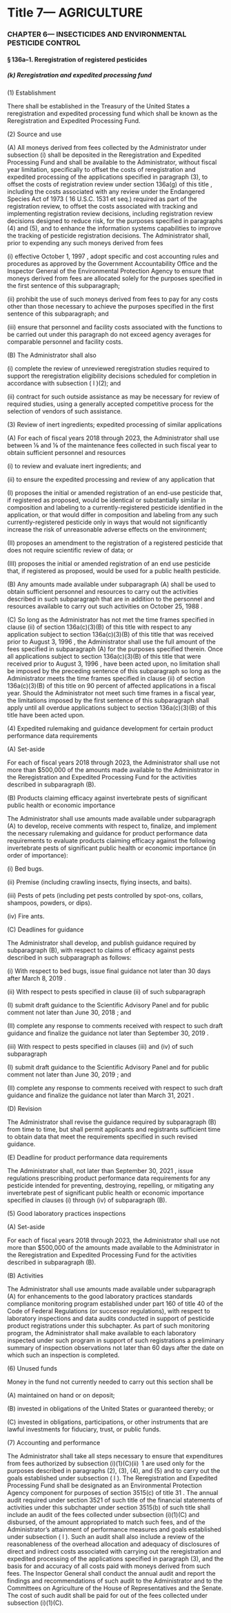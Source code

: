 
# Title 7— AGRICULTURE
### CHAPTER 6— INSECTICIDES AND ENVIRONMENTAL PESTICIDE CONTROL
#### § 136a–1. Reregistration of registered pesticides
##### (k) Reregistration and expedited processing fund

(1) Establishment

There shall be established in the Treasury of the United States a reregistration and expedited processing fund which shall be known as the Reregistration and Expedited Processing Fund.

(2) Source and use

(A) All moneys derived from fees collected by the Administrator under subsection (i) shall be deposited in the Reregistration and Expedited Processing Fund and shall be available to the Administrator, without fiscal year limitation, specifically to offset the costs of reregistration and expedited processing of the applications specified in paragraph (3), to offset the costs of registration review under section 136a(g) of this title , including the costs associated with any review under the Endangered Species Act of 1973 ( 16 U.S.C. 1531 et seq.) required as part of the registration review, to offset the costs associated with tracking and implementing registration review decisions, including registration review decisions designed to reduce risk, for the purposes specified in paragraphs (4) and (5), and to enhance the information systems capabilities to improve the tracking of pesticide registration decisions. The Administrator shall, prior to expending any such moneys derived from fees

(i) effective October 1, 1997 , adopt specific and cost accounting rules and procedures as approved by the Government Accountability Office and the Inspector General of the Environmental Protection Agency to ensure that moneys derived from fees are allocated solely for the purposes specified in the first sentence of this subparagraph;

(ii) prohibit the use of such moneys derived from fees to pay for any costs other than those necessary to achieve the purposes specified in the first sentence of this subparagraph; and

(iii) ensure that personnel and facility costs associated with the functions to be carried out under this paragraph do not exceed agency averages for comparable personnel and facility costs.

(B) The Administrator shall also

(i) complete the review of unreviewed reregistration studies required to support the reregistration eligibility decisions scheduled for completion in accordance with subsection ( l )(2); and

(ii) contract for such outside assistance as may be necessary for review of required studies, using a generally accepted competitive process for the selection of vendors of such assistance.

(3) Review of inert ingredients; expedited processing of similar applications

(A) For each of fiscal years 2018 through 2023, the Administrator shall use between ⅑ and ⅛ of the maintenance fees collected in such fiscal year to obtain sufficient personnel and resources

(i) to review and evaluate inert ingredients; and

(ii) to ensure the expedited processing and review of any application that

(I) proposes the initial or amended registration of an end-use pesticide that, if registered as proposed, would be identical or substantially similar in composition and labeling to a currently-registered pesticide identified in the application, or that would differ in composition and labeling from any such currently-registered pesticide only in ways that would not significantly increase the risk of unreasonable adverse effects on the environment;

(II) proposes an amendment to the registration of a registered pesticide that does not require scientific review of data; or

(III) proposes the initial or amended registration of an end use pesticide that, if registered as proposed, would be used for a public health pesticide.

(B) Any amounts made available under subparagraph (A) shall be used to obtain sufficient personnel and resources to carry out the activities described in such subparagraph that are in addition to the personnel and resources available to carry out such activities on October 25, 1988 .

(C) So long as the Administrator has not met the time frames specified in clause (ii) of section 136a(c)(3)(B) of this title with respect to any application subject to section 136a(c)(3)(B) of this title that was received prior to August 3, 1996 , the Administrator shall use the full amount of the fees specified in subparagraph (A) for the purposes specified therein. Once all applications subject to section 136a(c)(3)(B) of this title that were received prior to August 3, 1996 , have been acted upon, no limitation shall be imposed by the preceding sentence of this subparagraph so long as the Administrator meets the time frames specified in clause (ii) of section 136a(c)(3)(B) of this title on 90 percent of affected applications in a fiscal year. Should the Administrator not meet such time frames in a fiscal year, the limitations imposed by the first sentence of this subparagraph shall apply until all overdue applications subject to section 136a(c)(3)(B) of this title have been acted upon.

(4) Expedited rulemaking and guidance development for certain product performance data requirements

(A) Set-aside

For each of fiscal years 2018 through 2023, the Administrator shall use not more than $500,000 of the amounts made available to the Administrator in the Reregistration and Expedited Processing Fund for the activities described in subparagraph (B).

(B) Products claiming efficacy against invertebrate pests of significant public health or economic importance

The Administrator shall use amounts made available under subparagraph (A) to develop, receive comments with respect to, finalize, and implement the necessary rulemaking and guidance for product performance data requirements to evaluate products claiming efficacy against the following invertebrate pests of significant public health or economic importance (in order of importance):

(i) Bed bugs.

(ii) Premise (including crawling insects, flying insects, and baits).

(iii) Pests of pets (including pet pests controlled by spot-ons, collars, shampoos, powders, or dips).

(iv) Fire ants.

(C) Deadlines for guidance

The Administrator shall develop, and publish guidance required by subparagraph (B), with respect to claims of efficacy against pests described in such subparagraph as follows:

(i) With respect to bed bugs, issue final guidance not later than 30 days after March 8, 2019 .

(ii) With respect to pests specified in clause (ii) of such subparagraph

(I) submit draft guidance to the Scientific Advisory Panel and for public comment not later than June 30, 2018 ; and

(II) complete any response to comments received with respect to such draft guidance and finalize the guidance not later than September 30, 2019 .

(iii) With respect to pests specified in clauses (iii) and (iv) of such subparagraph

(I) submit draft guidance to the Scientific Advisory Panel and for public comment not later than June 30, 2019 ; and

(II) complete any response to comments received with respect to such draft guidance and finalize the guidance not later than March 31, 2021 .

(D) Revision

The Administrator shall revise the guidance required by subparagraph (B) from time to time, but shall permit applicants and registrants sufficient time to obtain data that meet the requirements specified in such revised guidance.

(E) Deadline for product performance data requirements

The Administrator shall, not later than September 30, 2021 , issue regulations prescribing product performance data requirements for any pesticide intended for preventing, destroying, repelling, or mitigating any invertebrate pest of significant public health or economic importance specified in clauses (i) through (iv) of subparagraph (B).

(5) Good laboratory practices inspections

(A) Set-aside

For each of fiscal years 2018 through 2023, the Administrator shall use not more than $500,000 of the amounts made available to the Administrator in the Reregistration and Expedited Processing Fund for the activities described in subparagraph (B).

(B) Activities

The Administrator shall use amounts made available under subparagraph (A) for enhancements to the good laboratory practices standards compliance monitoring program established under part 160 of title 40 of the Code of Federal Regulations (or successor regulations), with respect to laboratory inspections and data audits conducted in support of pesticide product registrations under this subchapter. As part of such monitoring program, the Administrator shall make available to each laboratory inspected under such program in support of such registrations a preliminary summary of inspection observations not later than 60 days after the date on which such an inspection is completed.

(6) Unused funds

Money in the fund not currently needed to carry out this section shall be

(A) maintained on hand or on deposit;

(B) invested in obligations of the United States or guaranteed thereby; or

(C) invested in obligations, participations, or other instruments that are lawful investments for fiduciary, trust, or public funds.

(7) Accounting and performance

The Administrator shall take all steps necessary to ensure that expenditures from fees authorized by subsection (i)(1)(C)(ii)  1 are used only for the purposes described in paragraphs (2), (3), (4), and (5) and to carry out the goals established under subsection ( l ). The Reregistration and Expedited Processing Fund shall be designated as an Environmental Protection Agency component for purposes of section 3515(c) of title 31 . The annual audit required under section 3521 of such title of the financial statements of activities under this subchapter under section 3515(b) of such title shall include an audit of the fees collected under subsection (i)(1)(C) and disbursed, of the amount appropriated to match such fees, and of the Administrator’s attainment of performance measures and goals established under subsection ( l ). Such an audit shall also include a review of the reasonableness of the overhead allocation and adequacy of disclosures of direct and indirect costs associated with carrying out the reregistration and expedited processing of the applications specified in paragraph (3), and the basis for and accuracy of all costs paid with moneys derived from such fees. The Inspector General shall conduct the annual audit and report the findings and recommendations of such audit to the Administrator and to the Committees on Agriculture of the House of Representatives and the Senate. The cost of such audit shall be paid for out of the fees collected under subsection (i)(1)(C).
